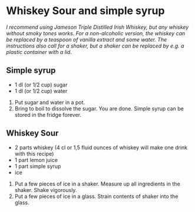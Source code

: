 # Whiskey Sour and simple syrup
*I recommend using Jameson Triple Distilled Irish Whiskey, but any whiskey without smoky tones works. For a non-alcoholic version, the whiskey can be replaced by a teaspoon of vanilla extract and some water. The instructions also call for a shaker, but a shaker can be replaced by e.g. a plastic container with a lid.*

## Simple syrup

* 1 dl (or 1/2 cup) sugar
* 1 dl (or 1/2 cup) water

1. Put sugar and water in a pot.
2. Bring to boil to dissolve the sugar.
You are done. Simple syrup can be stored in the fridge forever.

## Whiskey Sour
* 2 parts whiskey (4 cl or 1,5 fluid ounces of whiskey will make one drink with this recipe)
* 1 part lemon juice
* 1 part simple syrup
* ice

1. Put a few pieces of ice in a shaker. Measure up all ingredients in the shaker. Shake vigorously.
2. Put a few pieces of ice in a glass. Strain contents of shaker into the glass.
